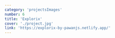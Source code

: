 ```yaml
---
category: 'projectsImages'
number: 6
title: 'Explorix'
cover: './project.jpg'
link: 'https://explorix-by-pawanjs.netlify.app/'
---
```

